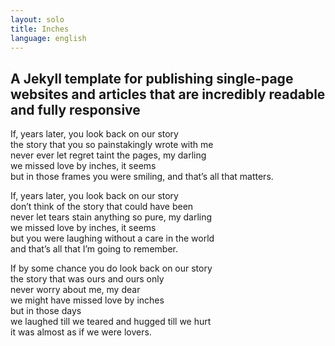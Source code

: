 ```yaml
---
layout: solo
title: Inches
language: english
---
```


## A Jekyll template for publishing single-page websites and articles that are incredibly readable and fully responsive

If, years later, you look back on our story  
the story that you so painstakingly wrote with me  
never ever let regret taint the pages, my darling  
we missed love by inches, it seems  
but in those frames you were smiling, and that’s all that matters.  
  
If, years later, you look back on our story  
don’t think of the story that could have been  
never let tears stain anything so pure, my darling  
we missed love by inches, it seems  
but you were laughing without a care in the world  
and that’s all that I’m going to remember.  
  
If by some chance you do look back on our story  
the story that was ours and ours only  
never worry about me, my dear  
we might have missed love by inches  
but in those days  
we laughed till we teared and hugged till we hurt  
it was almost as if we were lovers.